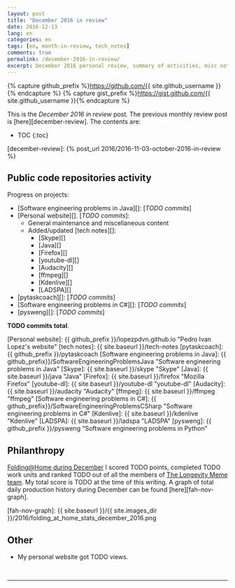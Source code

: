 ```yaml
---
layout: post
title: "December 2016 in review"
date: 2016-12-13
lang: en
categories: en
tags: [en, month-in-review, tech_notes]
comments: true
permalink: /december-2016-in-review/
excerpt: December 2016 personal review, summary of activities, misc notes...
---
```


{% capture github_prefix %}https://github.com/{{ site.github_username }}{% endcapture %}
{% capture gist_prefix %}https://gist.github.com/{{ site.github_username }}{% endcapture %}

This is the *December 2016 in review* post. The previous monthly review post is
[here][december-review].  The contents are:

* TOC
{:toc}

[december-review]: {% post_url 2016/2016-11-03-october-2016-in-review %}

## Public code repositories activity ###################################

Progress on projects:

- [Software engineering problems in Java][]: [*TODO commits*]
- [Personal website][]. [*TODO commits*]:
  - General maintenance and miscellaneous content
  - Added/updated [tech notes][]:
    - [Skype][]
    - [Java][]
    - [Firefox][]
    - [youtube-dl][]
    - [Audacity][]
    - [ffmpeg][]
    - [Kdenlive][]
    - [LADSPA][]
- [pytaskcoach][]: [*TODO commits*]
- [Software engineering problems in C#][]: [*TODO commits*]
- [pysweng][]: [*TODO commits*]

**TODO commits total**.

[Personal website]: {{ github_prefix }}/lopezpdvn.github.io "Pedro Ivan Lopez's website"
[tech notes]: {{ site.baseurl }}/tech-notes
[pytaskcoach]: {{ github_prefix }}/pytaskcoach
[Software engineering problems in Java]: {{ github_prefix}}/SoftwareEngineeringProblemsJava "Software engineering problems in Java"
[Skype]: {{ site.baseurl }}/skype "Skype"
[Java]: {{ site.baseurl }}/java "Java"
[Firefox]: {{ site.baseurl }}/firefox "Mozilla Firefox"
[youtube-dl]: {{ site.baseurl }}/youtube-dl "youtube-dl"
[Audacity]: {{ site.baseurl }}/audacity "Audacity"
[ffmpeg]: {{ site.baseurl }}/ffmpeg "ffmpeg"
[Software engineering problems in C#]: {{ github_prefix}}/SoftwareEngineeringProblemsCSharp "Software engineering problems in C#"
[Kdenlive]: {{ site.baseurl }}/kdenlive "Kdenlive"
[LADSPA]: {{ site.baseurl }}/ladspa "LADSPA"
[pysweng]: {{ github_prefix  }}/pysweng "Software engineering problems in Python"

## Philanthropy #######################################################

[Folding@Home during December][fah-stats] I scored TODO points, completed TODO
work units and ranked TODO out of all the members of
[The Longevity Meme team][]. My total score is TODO at the time of this
writing.  A graph of total daily production history during December can be
found [here][fah-nov-graph].

[fah-stats]: http://folding.extremeoverclocking.com/user_summary.php?s=&u=648628 "dreilopz - User Summary - EXTREME Overclocking Folding @ Home Stats"
[The Longevity Meme team]: http://folding.extremeoverclocking.com/user_list.php?s=&t=32461 "The Longevity Meme Individual Users List"
[fah-nov-graph]: {{ site.baseurl }}/{{ site.images_dir }}/2016/folding_at_home_stats_december_2016.png

## Other ###############################################################

- My personal website got TODO views.

<br/>

---
